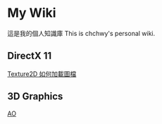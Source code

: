 
# My Wiki

這是我的個人知識庫
This is chchwy's personal wiki.

## DirectX 11

[Texture2D 如何加載圖檔](Dx11/Load-Texture-From-File.md)

## 3D Graphics
[AO](AO.md)
